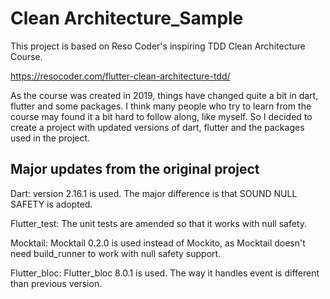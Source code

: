 # Clean Architecture_Sample

This project is based on Reso Coder's inspiring TDD Clean Architecture Course. 

https://resocoder.com/flutter-clean-architecture-tdd/

As the course was created in 2019, things have changed quite a bit in dart, flutter and some packages. I think many people who try to learn from the course may found it a bit hard to follow along, like myself. So I decided to create a project with updated versions of dart, flutter and the packages used in the project.

## Major updates from the original project

Dart: version 2.16.1 is used. The major difference is that SOUND NULL SAFETY is adopted.

Flutter_test: The unit tests are amended so that it works with null safety.

Mocktail: Mocktail 0.2.0 is used instead of Mockito, as Mocktail doesn't need build_runner to work with null safety support.

Flutter_bloc: Flutter_bloc 8.0.1 is used. The way it handles event is different than previous version.



